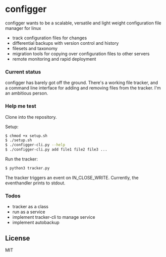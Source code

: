 # configger

configger wants to be a scalable, versatile and light weight configuration file manager for linux

  - track configuration files for changes
  - differential backups with version control and history
  - filesets and taxonomy
  - migration tools for copying over configuration files to other servers
  - remote monitoring and rapid deployment

### Current status

configger has barely got off the ground. There's a working file tracker, and a command line interface for adding and removing files from the tracker. I'm an ambitious person.

### Help me test

Clone into the repository.

Setup:

```sh
$ chmod +x setup.sh
$ ./setup.sh
$ ./configger-cli.py --help
$ ./configger-cli.py add file1 file2 file3 ...
```
Run the tracker:

```sh
$ python3 tracker.py
```

The tracker triggers an event on IN_CLOSE_WRITE. Currently, the eventhandler prints to stdout.

### Todos

 - tracker as a class
 - run as a service
 - implement tracker-cli to manage service
 - implement autobackup

License
----
MIT